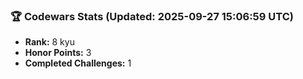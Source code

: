 ### 🏆 Codewars Stats (Updated: 2025-09-27 15:06:59 UTC)

- **Rank:** 8 kyu
- **Honor Points:** 3
- **Completed Challenges:** 1
